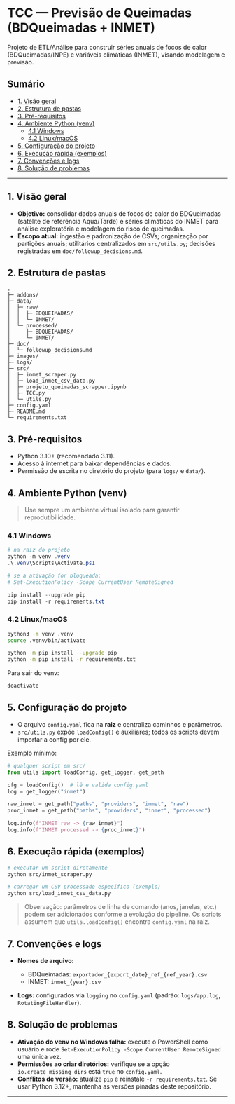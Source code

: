 # TCC — Previsão de Queimadas (BDQueimadas + INMET)

Projeto de ETL/Análise para construir séries anuais de focos de calor (BDQueimadas/INPE) e variáveis climáticas (INMET), visando modelagem e previsão.

## Sumário
- [1. Visão geral](#1-visão-geral)
- [2. Estrutura de pastas](#2-estrutura-de-pastas)
- [3. Pré-requisitos](#3-pré-requisitos)
- [4. Ambiente Python (venv)](#4-ambiente-python-venv)
  - [4.1 Windows](#41-windows)
  - [4.2 Linux/macOS](#42-linuxmacos)
- [5. Configuração do projeto](#5-configuração-do-projeto)
- [6. Execução rápida (exemplos)](#6-execução-rápida-exemplos)
- [7. Convenções e logs](#7-convenções-e-logs)
- [8. Solução de problemas](#8-solução-de-problemas)

---

## 1. Visão geral
- **Objetivo:** consolidar dados anuais de focos de calor do BDQueimadas (satélite de referência Aqua/Tarde) e séries climáticas do INMET para análise exploratória e modelagem do risco de queimadas.
- **Escopo atual:** ingestão e padronização de CSVs; organização por partições anuais; utilitários centralizados em `src/utils.py`; decisões registradas em `doc/followup_decisions.md`.

## 2. Estrutura de pastas
```text
.
├─ addons/
├─ data/
│  ├─ raw/
│  │  ├─ BDQUEIMADAS/
│  │  └─ INMET/
│  └─ processed/
│     ├─ BDQUEIMADAS/
│     └─ INMET/
├─ doc/
│  └─ followup_decisions.md
├─ images/
├─ logs/
├─ src/
│  ├─ inmet_scraper.py
│  ├─ load_inmet_csv_data.py
│  ├─ projeto_queimadas_scrapper.ipynb
│  ├─ TCC.py
│  └─ utils.py
├─ config.yaml
├─ README.md
└─ requirements.txt
```


## 3. Pré-requisitos

* Python 3.10+ (recomendado 3.11).
* Acesso à internet para baixar dependências e dados.
* Permissão de escrita no diretório do projeto (para `logs/` e `data/`).

## 4. Ambiente Python (venv)

> Use sempre um ambiente virtual isolado para garantir reprodutibilidade.

### 4.1 Windows

```powershell
# na raiz do projeto
python -m venv .venv
.\.venv\Scripts\Activate.ps1

# se a ativação for bloqueada:
# Set-ExecutionPolicy -Scope CurrentUser RemoteSigned

pip install --upgrade pip
pip install -r requirements.txt
```

### 4.2 Linux/macOS

```bash
python3 -m venv .venv
source .venv/bin/activate

python -m pip install --upgrade pip
python -m pip install -r requirements.txt
```

Para sair do venv:

```bash
deactivate
```

## 5. Configuração do projeto

* O arquivo `config.yaml` fica na **raiz** e centraliza caminhos e parâmetros.
* `src/utils.py` expõe `loadConfig()` e auxiliares; todos os scripts devem importar a config por ele.

Exemplo mínimo:

```python
# qualquer script em src/
from utils import loadConfig, get_logger, get_path

cfg = loadConfig()  # lê e valida config.yaml
log = get_logger("inmet")

raw_inmet = get_path("paths", "providers", "inmet", "raw")
proc_inmet = get_path("paths", "providers", "inmet", "processed")

log.info(f"INMET raw -> {raw_inmet}")
log.info(f"INMET processed -> {proc_inmet}")
```

## 6. Execução rápida (exemplos)

```bash
# executar um script diretamente
python src/inmet_scraper.py

# carregar um CSV processado específico (exemplo)
python src/load_inmet_csv_data.py
```

> Observação: parâmetros de linha de comando (anos, janelas, etc.) podem ser adicionados conforme a evolução do pipeline. Os scripts assumem que `utils.loadConfig()` encontra `config.yaml` na raiz.

## 7. Convenções e logs

* **Nomes de arquivo:**

  * BDQueimadas: `exportador_{export_date}_ref_{ref_year}.csv`
  * INMET: `inmet_{year}.csv`
* **Logs:** configurados via `logging` no `config.yaml` (padrão: `logs/app.log`, `RotatingFileHandler`).

## 8. Solução de problemas

* **Ativação do venv no Windows falha:** execute o PowerShell como usuário e rode `Set-ExecutionPolicy -Scope CurrentUser RemoteSigned` uma única vez.
* **Permissões ao criar diretórios:** verifique se a opção `io.create_missing_dirs` está `true` no `config.yaml`.
* **Conflitos de versão:** atualize `pip` e reinstale `-r requirements.txt`. Se usar Python 3.12+, mantenha as versões pinadas deste repositório.

---

